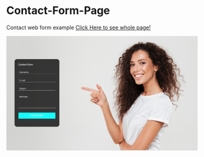 # Contact-Form-Page
Contact web form example
[Click Here to see whole page!](https://fatihcaliss.github.io/Contact-Form-Page/)


![](https://github.com/fatihcaliss/Contact-Form-Page/blob/master/contactpage.PNG?raw=true)


